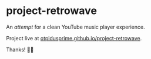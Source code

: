 # project-retrowave
An *attempt* for a clean YouTube music player experience.

Project live at [otpidusprime.github.io/project-retrowave](https://otpidusprime.github.io/project-retrowave/).

Thanks! 🙌🏽